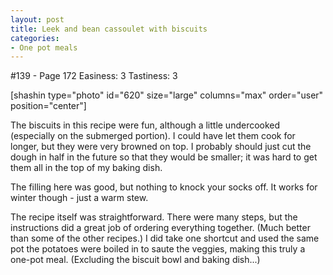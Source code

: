 ```yaml
---
layout: post
title: Leek and bean cassoulet with biscuits
categories:
- One pot meals
---
```


#139 - Page 172
Easiness: 3
Tastiness: 3

[shashin type="photo" id="620" size="large" columns="max" order="user" position="center"]

The biscuits in this recipe were fun, although a little undercooked (especially on the submerged portion). I could have let them cook for longer, but they were very browned on top. I probably should just cut the dough in half in the future so that they would be smaller; it was hard to get them all in the top of my baking dish.

The filling here was good, but nothing to knock your socks off. It works for winter though - just a warm stew.

The recipe itself was straightforward. There were many steps, but the instructions did a great job of ordering everything together. (Much better than some of the other recipes.) I did take one shortcut and used the same pot the potatoes were boiled in to saute the veggies, making this truly a one-pot meal. (Excluding the biscuit bowl and baking dish...)
